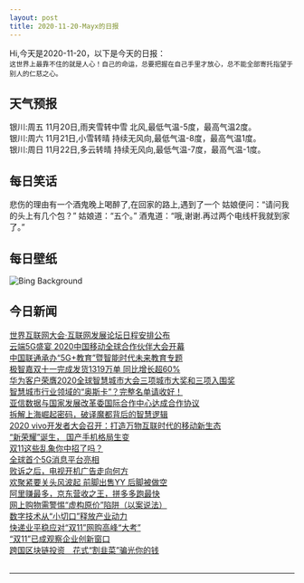 ```yaml
---
layout: post
title: 2020-11-20-Mayx的日报
---
```


Hi,今天是2020-11-20，以下是今天的日报：<br><small>
这世界上最靠不住的就是人心！自己的命运，总要把握在自己手里才放心，总不能全部寄托指望于别人的仁慈之心。</small><!--more-->
## 天气预报
银川:周五 11月20日,雨夹雪转中雪 北风,最低气温-5度，最高气温2度。<br>银川:周六 11月21日,小雪转晴 持续无风向,最低气温-8度，最高气温1度。<br>银川:周日 11月22日,多云转晴 持续无风向,最低气温-7度，最高气温-1度。
## 每日笑话
悲伤的理由有一个酒鬼晚上喝醉了,在回家的路上,遇到了一个 姑娘便问：“请问我的头上有几个包？” 姑娘道：“五个。” 酒鬼道：“哦,谢谢.再过两个电线杆我就到家了。”
## 每日壁纸
![Bing Background](https://cn.bing.com/th?id=OHR.ToucanCostaRica_EN-US5323179600_1920x1080.jpg&rf=LaDigue_1920x1080.jpg&pid=hp "Chestnut-mandibled toucan nesting in the cavity of a tree, Costa Rica (© Greg Basco/Minden Pictures)")
## 今日新闻

[世界互联网大会·互联网发展论坛日程安排公布](http://it.people.com.cn/n1/2020/1120/c1009-31938439.html)   
[云端5G盛宴 2020中国移动全球合作伙伴大会开幕](http://it.people.com.cn/n1/2020/1120/c1009-31938446.html)   
[中国联通承办“5G+教育”暨智能时代未来教育专题](http://it.people.com.cn/n1/2020/1120/c1009-31937741.html)   
[极智嘉双十一完成发货1319万单 同比增长超60%](http://it.people.com.cn/n1/2020/1120/c1009-31937847.html)   
[华为客户荣膺2020全球智慧城市大会三项城市大奖和三项入围奖](http://it.people.com.cn/n1/2020/1120/c1009-31937824.html)   
[智慧城市行业领域的“奥斯卡”？完整名单请收好！](http://it.people.com.cn/n1/2020/1120/c1009-31937811.html)   
[亚信数据与国家发展改革委国际合作中心达成合作协议](http://it.people.com.cn/n1/2020/1120/c1009-31937786.html)   
[拆解上海崛起密码，破译魔都背后的智慧逻辑](http://it.people.com.cn/n1/2020/1120/c1009-31937880.html)   
[2020 vivo开发者大会召开：打造万物互联时代的移动新生态](http://it.people.com.cn/n1/2020/1120/c1009-31938133.html)   
[“新荣耀”诞生， 国产手机格局生变](http://it.people.com.cn/n1/2020/1120/c1009-31937991.html)   
[双11这些乱象你中招了吗？](http://it.people.com.cn/n1/2020/1120/c1009-31937995.html)   
[全球首个5G消息平台亮相](http://it.people.com.cn/n1/2020/1120/c1009-31937978.html)   
[败诉之后，电视开机广告走向何方](http://it.people.com.cn/n1/2020/1120/c1009-31938018.html)   
[欢聚紧要关头风波起 前脚出售YY 后脚被做空](http://it.people.com.cn/n1/2020/1120/c1009-31938022.html)   
[阿里赚最多，京东营收之王，拼多多跑最快](http://it.people.com.cn/n1/2020/1120/c1009-31938003.html)   
[网上购物需警惕“虚构原价”陷阱（以案说法）](http://it.people.com.cn/n1/2020/1120/c1009-31938146.html)   
[数字技术从“小切口”释放产业动力](http://it.people.com.cn/n1/2020/1120/c1009-31938038.html)   
[快递业平稳应对“双11”网购高峰“大考”](http://it.people.com.cn/n1/2020/1120/c1009-31938036.html)   
[“双11”已成观察企业创新窗口](http://it.people.com.cn/n1/2020/1120/c1009-31937769.html)   
[跨国区块链投资　花式“割韭菜”骗光你的钱](http://it.people.com.cn/n1/2020/1120/c1009-31937961.html)   
<br />

***

<small></small>
